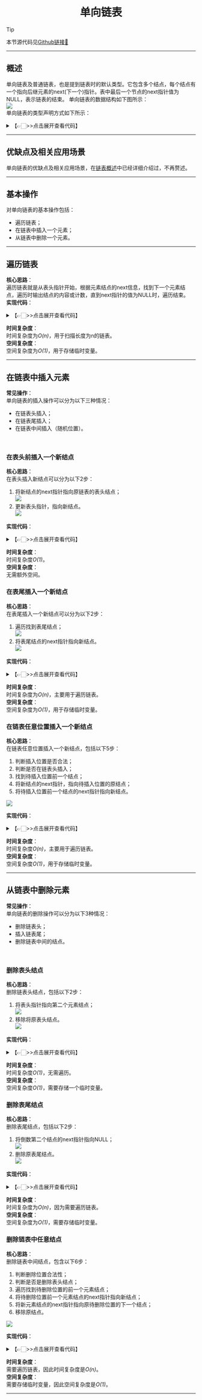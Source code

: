 # <center>单向链表

> [!Tip]
> 
> 本节源代码见[Github链接🔗](https://github.com/MaxSolider/leetcode-algorithm/tree/main/structure/src/main/java/org/example/linkedlist/normal)

---

## 概述
单向链表及普通链表，也是提到链表时的默认类型。它包含多个结点，每个结点有一个指向后继元素的next(下一个)指针。表中最后一个节点的next指针值为NULL，表示链表的结束。
单向链表的数据结构如下图所示：
<br/>
<img src="https://s2.loli.net/2022/10/07/JPbWmyxwfu6vd8B.png">
<br/>
单向链表的类型声明方式如下所示：
<details> 
	<summary>【👉🏻>>点击展开查看代码】</summary> 
	<pre>
		<code>
/**  
 * 普通单向链表 数据结点  
 *  
 * @className: NormalListNode  
 * @author: Max Solider  
 * @date: 2022-10-08 00:02  
 */
 public class NormalListNode {  
	/**  
	 * 结点数据  
	 */  
	private int data;  
  
	/**  
	 * 下一个结点  
	 */  
	private NormalListNode next;  
  
	public NormalListNode(int data) {  
		this.data = data;  
	}  
  
	public int getData() {  
		return data;  
	}  
  
	public void setData(int data) {  
		this.data = data;  
	}  
  
	public NormalListNode getNext() {  
		return next;  
	}  
  
	public void setNext(NormalListNode next) {  
		this.next = next;  
	}
}
		</code>
	</pre>
</details>

---

## 优缺点及相关应用场景
单向链表的优缺点及相关应用场景，在[链表概述](数据结构与算法/数据结构/02-链表/ReadMe.md)中已经详细介绍过，不再赘述。

---

## 基本操作
对单向链表的基本操作包括：
* 遍历链表；
* 在链表中插入一个元素；
* 从链表中删除一个元素。

---

## 遍历链表
**核心思路**：
<br/>
遍历链表就是从表头指针开始，根据元素结点的next信息，找到下一个元素结点，遍历时输出结点的内容或计数，直到next指针的值为NULL时，遍历结束。
<br/>
**实现代码**：
<br/>
<details> 
	<summary>【👉🏻>>点击展开查看代码】</summary> 
	<pre>
		<code>
/**  
 * 遍历链表，并返回链表长度  
 * @param: headNode 链表头结点 
 * @return: int 链表长度  
 * @author: Max Solider  
 * @date: 2022/10/8 00:39  
 */
 int listLength(NormalListNode headNode) {  
	NormalListNode currentNode = headNode;  
	int count = 0;  
	while (currentNode != null) {  
		count++;  
		System.out.println("链表第" + count + "个结点的值是：" + currentNode.getData());  
		currentNode = currentNode.getNext();  
	}  
	return count;  
}
		</code>
	</pre>
</details>

**时间复杂度**：
<br/>
时间复杂度为*O(n)*，用于扫描长度为n的链表。
<br/>
**空间复杂度**：
<br/>
空间复杂度为*O(1)*，用于存储临时变量。
<br/>

---

## 在链表中插入元素
**常见操作**：
<br/>
单向链表的插入操作可以分为以下三种情况：
* 在链表头插入；
* 在链表尾插入；
* 在链表中间插入（随机位置）。
<br/>

### 在表头前插入一个新结点
**核心思路**：
<br/>
在表头插入新结点可以分为以下2步：
1. 将新结点的next指针指向原链表的表头结点；<br/>
	<img src="https://s2.loli.net/2022/10/08/5tSPRu4jflzTpik.png">
2. 更新表头指针，指向新结点。<br/>
	<img src="https://s2.loli.net/2022/10/08/kgJoPtXxspLnvU7.png">

**实现代码**：
<br/>
<details> 
	<summary>【👉🏻>>点击展开查看代码】</summary> 
	<pre>
		<code>
/**  
 * 表头插入新结点  
 * @param: 链表头, 新结点  
 * @return: NormalListNode 新链表头  
 * @author: Max Solider  
 * @date: 2022/10/8 10:48  
 */
 NormalListNode insertHead(NormalListNode headNode, NormalListNode newNode) {  
	if (newNode == null) {  
		return headNode;  
	}
	newNode.setNext(headNode);  
	headNode = newNode;  
	return headNode;  
}
		</code>
	</pre>
</details>

**时间复杂度**：
<br/>
时间复杂度*O(1)*。
<br/>
**空间复杂度**：
<br/>
无需额外空间。
<br/>

### 在表尾插入一个新结点
**核心思路**：
<br/>
在表尾插入一个新结点可以分为以下2步：
1. 遍历找到表尾结点；<br/>
	<img src="https://s2.loli.net/2022/10/08/CxfAF2d7NkHLIwm.png">
2. 将表尾结点的next指针指向新结点。<br/>
	<img src="https://s2.loli.net/2022/10/08/ML4nAYzWUvG9RDy.png">

**实现代码**：
<br/>
<details> 
	<summary>【👉🏻>>点击展开查看代码】</summary> 
	<pre>
		<code>
/**  
 * 表尾插入新结点  
 * @param: 链表头, 新结点  
 * @return: NormalListNode 链表头  
 * @author: Max Solider  
 * @date: 2022/10/8 10:48  
 */
 NormalListNode insertTail(NormalListNode headNode, NormalListNode newNode) {  
	// 如果是空链表，或新结点是null，则直接返回  
	if (headNode == null || newNode == null) {  
		return headNode;  
	}  
	NormalListNode current = headNode;  
	while (current.getNext() != null) {  
		current = current.getNext();  
	}  
	current.setNext(newNode);  
	return headNode;  
}
		</code>
	</pre>
</details>

**时间复杂度**：
<br/>
时间复杂度为*O(n)*，主要用于遍历链表。
<br/>
**空间复杂度**：
<br/>
空间复杂度为*O(1)*，用于存储临时变量。
<br/>

### 在链表任意位置插入一个新结点
**核心思路**：
<br/>
在链表任意位置插入一个新结点，包括以下5步：
1. 判断插入位置是否合法；
2. 判断是否在链表头插入；
3. 找到待插入位置前一个结点；
4. 将新结点的next指针，指向待插入位置的原结点；
5. 将待插入位置前一个结点的next指针指向新结点。

<img src="https://s2.loli.net/2022/10/08/vOZ6JcN1MITsxrB.png">

**实现代码**：
<br/>
<details> 
	<summary>【👉🏻>>点击展开查看代码】</summary> 
		<pre>
			<code>
/**  
 * 任意位置插入新结点  
 *  
 * @param headNode 链表表头  
 * @param newNode  新结点  
 * @param position 待插入位置  
 * @return 新链表表头  
 */  
NormalListNode insert(NormalListNode headNode, NormalListNode newNode, int position) {  
	int size = listLength(headNode);  
	// 插入位置合法性校验  
	if (position < 1 || position > size + 1) {  
		System.out.println("Position of node to insert is invalid. The valid inputs are 1 to " + (size + 1));  
		return headNode;  
	}  
	// 如果是在表头插入  
	if (position == 1) {  
		return insertHead(headNode, newNode);  
	}  
	// 表尾或中间位置插入，先找到待插入位置前一个结点  
	int currentPosition = 1;  
	NormalListNode previousNode = headNode;  
	while (currentPosition != position - 1) {  
		previousNode = previousNode.getNext();  
		currentPosition++;  
	}  
	// 将新结点的next指针指向待插入位置的原结点  
	newNode.setNext(previousNode.getNext());  
	// 将待插入位置前一个结点的next指针指向新结点  
	previousNode.setNext(newNode);  
	return headNode;  
}
			</code>
		</pre>
</details>

**时间复杂度**：
<br/>
时间复杂度*O(n)*，主要用于遍历链表。
<br/>
**空间复杂度**：
<br/>
空间复杂度*O(1)*，用于存储临时变量。
<br/>

------

## 从链表中删除元素
**常见操作**：
<br/>
单向链表的删除操作可以分为以下3种情况：
* 删除链表头；
* 插入链表尾；
* 删除链表中间的结点。
<br/>

### 删除表头结点
**核心思路**：
<br/>
删除链表头结点，包括以下2步：
1. 将表头指针指向第二个元素结点；<br/>
	<img src="https://s2.loli.net/2022/10/08/rsyU4gwAFlho1JK.png">
2. 移除将原表头结点。<br/>
	<img src="https://s2.loli.net/2022/10/08/7t2vxdQSAHPwphN.png">

**实现代码**：
<br/>
<details> 
	<summary>【👉🏻>>点击展开查看代码】</summary> 
	<pre>
		<code>
/**  
 * 删除表头结点  
 * @param: headNode  
 * @return: NormalListNode 新的表头结点  
 * @author: Max Solider  
 * @date: 2022/10/8 14:55  
 */
 NormalListNode deleteHead(NormalListNode headNode) {  
	if (headNode == null) {  
		return headNode;  
	}  
	NormalListNode newHead = headNode.getNext();  
	headNode.setNext(null);
	headNode = null;  
	return newHead;  
}
		</code>
	</pre>
</details>

**时间复杂度**：
<br/>
时间复杂度*O(1)*，无需遍历。
<br/>
**空间复杂度**：
<br/>
空间复杂度*O(1)*，需要存储一个临时变量。
<br/>

### 删除表尾结点
**核心思路**：
<br/>
删除表尾结点，包括以下2步：
1. 将倒数第二个结点的next指针指向NULL；<br/>
	<img src="https://s2.loli.net/2022/10/08/QSP69lxwHgct87u.png">
2. 删除原表尾结点。<br/>
	<img src="https://s2.loli.net/2022/10/08/hjH5VAebTmFuOQI.png">

**实现代码**：
<br/>
<details> 
	<summary>【👉🏻>>点击展开查看代码】</summary> 
	<pre>
		<code>
/**  
 * 删除表尾结点  
 * @param: [headNode]  
 * @return: NormalListNode  
 * @author: Max Solider  
 * @date: 2022/10/8 15:14  
 */
 NormalListNode deleteTail(NormalListNode headNode) {  
	if (headNode == null) {  
		return headNode;  
	}  
	// 如果链表只有一个元素结点  
	if (headNode.getNext() == null) {  
		headNode = null;  
		return headNode;  
	}  
	NormalListNode previousNode = headNode;  
	// 遍历找到待删除结点前一个元素结点  
	while (previousNode.getNext().getNext() != null) {  
		previousNode = previousNode.getNext();  
	}  
	NormalListNode oldTail = previousNode.getNext();  
	oldTail = null;  
	previousNode.setNext(null);  
	return headNode;
}
		</code>
	</pre>
</details>

**时间复杂度**：
<br/>
时间复杂度为*O(n)*，因为需要遍历链表。
<br/>
**空间复杂度**：
<br/>
空间复杂度为*O(1)*，需要存储临时变量。
<br/>

### 删除链表中任意结点
**核心思路**：
<br/>
删除链表中间结点，包含以下6步：
1. 判断删除位置合法性；
2. 判断是否是删除表头结点；
3. 遍历找到待删除位置的前一个元素结点；
4. 将待删除位置前一个元素结点的next指针指向新结点；
5. 将新元素结点的next指针指向原待删除位置的下一个结点；
6. 移除原结点。

<img src="https://s2.loli.net/2022/10/08/gewE1AmtQXlfYo4.png">
<br/>

**实现代码**：
<br/>
<details> 
	<summary>【👉🏻>>点击展开查看代码】</summary> 
	<pre>
		<code>
/**  
 * 删除任意位置元素结点  
 *  
 * @param headNode 链表头结点  
 * @param position 待删除位置  
 * @return NormalListNode  
 * @author: Max Solider  
 * @date: 2022/10/8 15:34  
 */
NormalListNode delete(NormalListNode headNode, int position) {  
	// 如果是空链表，或者待删除位置不合法  
	if (headNode == null || position < 1) {  
		System.out.println("Position of node to delete is invalid. The position must be greater than 0");  
		return headNode;  
	}  
	// 如果是删除第一个元素结点  
	if (position == 1) {  
		NormalListNode deleteNode = headNode;  
		headNode = deleteNode.getNext();  
		deleteNode = null;  
		return headNode;  
	}  
	// 遍历找到待删除位置的前一个元素  
	int currentPosition = 1;  
	NormalListNode previousNode = headNode;  
	while (currentPosition != position - 1) {  
		previousNode = previousNode.getNext();  
		currentPosition++;  
		// 如果previousNode的下一个结点已经都是null了，还没走到待删除位置，说明待删除位置不合法  
		if (previousNode.getNext() == null) {  
			System.out.println("Position of node to delete is invalid. The position must be less than " + currentPosition);  
			return headNode;  
		}  
	}  
	NormalListNode deleteNode = previousNode.getNext();  
	// 将待删除位置的前一个元素的next指针指向待删除位置的下一个元素  
	previousNode.setNext(deleteNode.getNext());  
	// 移除待删除位置的元素  
	deleNode.setNext(null);
	deleteNode = null;  
	return headNode;  
}
		</code>
	</pre>
</details>

**时间复杂度**：
<br/>
需要遍历链表，因此时间复杂度是*O(n)*。
<br/>
**空间复杂度**：
<br/>
需要存储临时变量，因此空间复杂度是*O(1)*。

---